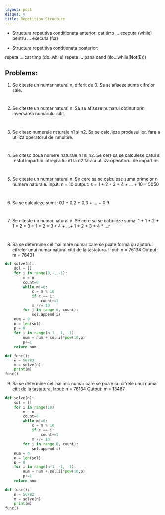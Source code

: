 ```yaml
---
layout: post
disqus: y
title: Repetition Structure
---
```



* Structura repetitiva conditionata anterior:
cat timp ... executa (while)
pentru ... executa (for)

* Structura repetitiva condtionata posterior:

repeta ... cat timp (do..while)
repeta ... pana cand (do...while(Not(E)))

## Problems:

1) Se citeste un numar natural n, diferit de 0. Sa se afiseze suma cifrelor sale.
```python

```

```c
```


2) Se citeste un numar natural n. Sa se afiseze numarul obtinut prin inversarea numarului citit.
```python
```
```c++
```


3) Se citesc numerele naturale n1 si n2. Sa se calculeze produsul lor, fara a utiliza operatorul de inmultire.
```python
```
```c++
```

4) Se citesc doua numere naturale n1 si n2. Se cere sa se calculese catul si restul impartirii intregi a lui n1 la n2 fara a utiliza operatorul de impartire.
```python
```
```c++
```

5) Se citeste un numar natural n. Se cere sa se calculese suma primelor n numere naturale.
input: n = 10
output: s = 1 + 2 + 3 + 4 + ... + 10 = 5050
```python
```
```c++
```

6) Sa se calculeze suma:
0,1 + 0,2 + 0,3 + ... + 0.9
```python
```
```c++
```

7) Se citeste un numar natural n. Se cere sa se calculeze suma:
1 + 1 * 2 + 1 * 2 * 3 + 1 * 2 * 3 * 4 + ...+ 1 * 2 * 3 * 4 * ...n
```python
```
```c++
```

8) Sa se determine cel mai mare numar care se poate forma
cu ajutorul cifrelor unui numar natural citit de la tastatura.
Input: n = 76134
Output: m = 76431

```python
def solve(n):
    sol = []
    for i in range(9,-1,-1):
        m = n
        count=0
        while m!=0:
            c = m % 10
            if c == i:
                count+=1
            m //= 10
        for j in range(0, count):
            sol.append(i)
    num = 0
    n = len(sol)
    p = 0
    for i in range(n-1, -1, -1):
        num = num + sol[i]*pow(10,p)
        p+=1
    return num

def func():
    n = 56782
    m = solve(n)
    print(m)
func()
```

9) Sa se determine cel mai mic numar care se poate cu cifrele unui numar citit de la tastatura.
Input: n = 76134
Output: m = 13467

```python
def solve(n):
    sol = []
    for i in range(10):
        m = n
        count=0
        while m!=0:
            c = m % 10
            if c == i:
                count+=1
            m //= 10
        for j in range(0, count):
            sol.append(i)
    num = 0
    n = len(sol)
    p = 0
    for i in range(n-1, -1, -1):
        num = num + sol[i]*pow(10,p)
        p+=1
    return num

def func():
    n = 56782
    m = solve(n)
    print(m)
func()
```
